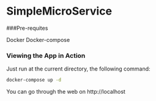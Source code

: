 # SimpleMicroService

###Pre-requites

Docker
Docker-compose

### Viewing the App in Action

Just run at the current directory, the following command:
```bash
docker-compose up -d
```

You can go through the web on http://localhost
